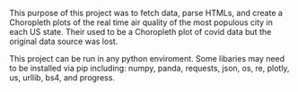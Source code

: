 This purpose of this project was to fetch data, parse HTMLs, and create a Choropleth plots of the real time air quality of the most populous city in each US state. Their used to be a Choropleth plot of covid data but the original data source was lost. 

This project can be run in any python enviroment. Some libaries may need to be installed via pip including: numpy, panda, requests, json, os, re, plotly, us, urllib, bs4, and progress. 
